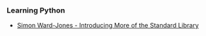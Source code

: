 ### Learning Python

- [Simon Ward-Jones - Introducing More of the Standard Library](https://www.youtube.com/watch?v=ypApmOoCRSc)
